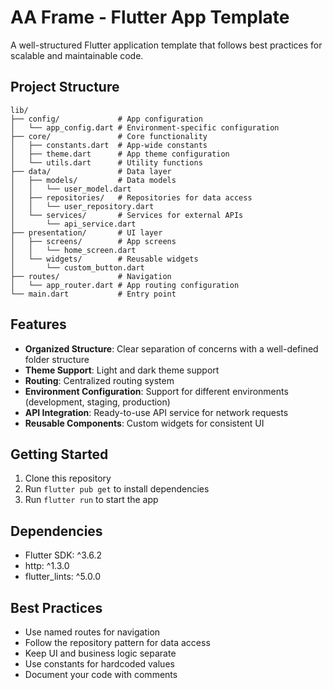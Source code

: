 # AA Frame - Flutter App Template

A well-structured Flutter application template that follows best practices for scalable and maintainable code.

## Project Structure

```
lib/
├── config/             # App configuration
│   └── app_config.dart # Environment-specific configuration
├── core/               # Core functionality
│   ├── constants.dart  # App-wide constants
│   ├── theme.dart      # App theme configuration
│   └── utils.dart      # Utility functions
├── data/               # Data layer
│   ├── models/         # Data models
│   │   └── user_model.dart
│   ├── repositories/   # Repositories for data access
│   │   └── user_repository.dart
│   └── services/       # Services for external APIs
│       └── api_service.dart
├── presentation/       # UI layer
│   ├── screens/        # App screens
│   │   └── home_screen.dart
│   └── widgets/        # Reusable widgets
│       └── custom_button.dart
├── routes/             # Navigation
│   └── app_router.dart # App routing configuration
└── main.dart           # Entry point
```

## Features

- **Organized Structure**: Clear separation of concerns with a well-defined folder structure
- **Theme Support**: Light and dark theme support
- **Routing**: Centralized routing system
- **Environment Configuration**: Support for different environments (development, staging, production)
- **API Integration**: Ready-to-use API service for network requests
- **Reusable Components**: Custom widgets for consistent UI

## Getting Started

1. Clone this repository
2. Run `flutter pub get` to install dependencies
3. Run `flutter run` to start the app

## Dependencies

- Flutter SDK: ^3.6.2
- http: ^1.3.0
- flutter_lints: ^5.0.0

## Best Practices

- Use named routes for navigation
- Follow the repository pattern for data access
- Keep UI and business logic separate
- Use constants for hardcoded values
- Document your code with comments
